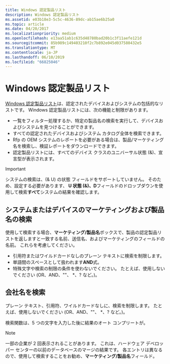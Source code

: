 ```yaml
---
title: Windows 認定製品リスト
description: Windows 認定製品リスト
ms.assetid: e03b18e3-5c5c-4636-89dc-ab15ae6b25a0
ms.topic: article
ms.date: 04/20/2017
ms.localizationpriority: medium
ms.openlocfilehash: e13aa51ab1c635d48780bad20b1c3f11aefe121d
ms.sourcegitcommit: 85b989c149403210f2c7b892e045d037580432e5
ms.translationtype: MT
ms.contentlocale: ja-JP
ms.lasthandoff: 06/10/2019
ms.locfileid: "66825046"
---
```

# <a name="windows-certified-products-list"></a>Windows 認定製品リスト

[Windows 認定製品リスト](https://aka.ms/AA5bmch)は、認定されたデバイスおよびシステムの包括的なリストです。 Windows 認定製品リストには、次の機能と制限があります。

* 一覧をフィルター処理するか、特定の製品名の検索を実行して、デバイスおよびシステムを見つけることができます。
* すべての認定されたデバイスおよびシステム カタログ全体を検索できます。
* Rfp の OEM システムのレポートを必要がある場合は、製品/マーケティング名を検索し、検証レポートをダウンロードできます。 
* 認定製品リストには、すべてのデバイス クラスのユニバーサル状態 (&)、宣言型が表示されます。

> [!IMPORTANT]
>システムの検索は、(& U) の状態 フィールドをサポートしていません。 そのため、設定する必要があります、 **U 状態 (&)、D**フィールドのドロップダウンを使用して検索**すべて**システムの結果を確認します。

## <a name="searching-for-marketing-and-product-names-for-systems-or-devices"></a>システムまたはデバイスのマーケティングおよび製品名の検索

使用して検索する場合、**マーケティング/製品名**ボックスで、製品の認定製品リストを返しますと一致する名前、送信名、およびマーケティングのフィールドの名前。 これらを考慮してください。

* 引用符またはワイルドカードなしのプレーン テキストに検索を制限します。
* 単語間のスペースとして扱われます**AND**式。
* 特殊文字や検索の制限の条件を使わないでください。 たとえば、使用しないでください (OR、AND、""、 \*、? など。)。

## <a name="searching-for-a-company-name"></a>会社名を検索 

プレーン テキスト、引用符、ワイルドカードなしに、検索を制限します。 たとえば、使用しないでください (OR、AND、""、 \*、? など。)。

検索関数は、5 つの文字を入力した後に結果のオート コンプリートが。 

> [!NOTE]
>一部の企業が 2 回表示されることがあります。 これは、ハードウェア デベロッパー センターの以前のデータベースのマージの結果です。 各エントリは異なるので、使用して検索することをお勧め、**マーケティング/製品名**フィールド。
